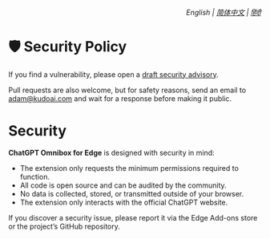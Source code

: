 <div align="right">
    <h6>
        <picture>
            <source type="image/svg+xml" media="(prefers-color-scheme: dark)" srcset="https://assets.chatgptomnibox.com/images/icons/earth/white/icon32.svg">
            <img height=14 src="https://assets.chatgptomnibox.com/images/icons/earth/black/icon32.svg">
        </picture>
        &nbsp;English |
        <a href="zh-cn/SECURITY.md">简体中文</a> |
        <a href="hi/SECURITY.md">हिंदी</a>
    </h6>
</div>

# 🛡️ Security Policy

If you find a vulnerability, please open a [draft security advisory](https://github.com/adamlui/chatgpt-omnibox/security/advisories/new).

Pull requests are also welcome, but for safety reasons, send an email to <adam@kudoai.com> and wait for a response before making it public.

# Security

**ChatGPT Omnibox for Edge** is designed with security in mind:

- The extension only requests the minimum permissions required to function.
- All code is open source and can be audited by the community.
- No data is collected, stored, or transmitted outside of your browser.
- The extension only interacts with the official ChatGPT website.

If you discover a security issue, please report it via the Edge Add-ons store or the project’s GitHub repository.
